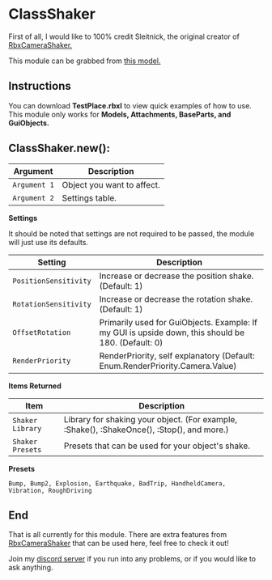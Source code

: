 # ClassShaker

First of all, I would like to 100% credit Sleitnick, the original creator of [RbxCameraShaker.](https://github.com/Sleitnick/RbxCameraShaker/tree/master)

This module can be grabbed from [this model.](https://create.roblox.com/store/asset/18112491559/ClassShaker)

## Instructions
You can download **TestPlace.rbxl** to view quick examples of how to use.
This module only works for **Models, Attachments, BaseParts, and GuiObjects.**

## ClassShaker.new():

| Argument | Description |
| ------ | ----------- |
| `Argument 1` | Object you want to affect. |
| `Argument 2` | Settings table. |

**Settings**

It should be noted that settings are not required to be passed, the module will just use its defaults.

| Setting | Description |
| ------ | ----------- |
| `PositionSensitivity` | Increase or decrease the position shake. (Default: 1) |
| `RotationSensitivity` | Increase or decrease the rotation shake. (Default: 1) |
| `OffsetRotation` | Primarily used for GuiObjects. Example: If my GUI is upside down, this should be 180. (Default: 0) |
| `RenderPriority` | RenderPriority, self explanatory (Default: Enum.RenderPriority.Camera.Value) |

**Items Returned**

| Item | Description |
| ------ | ----------- |
| `Shaker Library` | Library for shaking your object. (For example, :Shake(), :ShakeOnce(), :Stop(), and more.) |
| `Shaker Presets` | Presets that can be used for your object's shake. |

**Presets**
```
Bump, Bump2, Explosion, Earthquake, BadTrip, HandheldCamera, Vibration, RoughDriving
```

## End

That is all currently for this module. There are extra features from [RbxCameraShaker](https://github.com/Sleitnick/RbxCameraShaker/tree/master) that can be used here, feel free to check it out!

Join my [discord server](https://discord.gg/2JdU9x4usT) if you run into any problems, or if you would like to ask anything.
